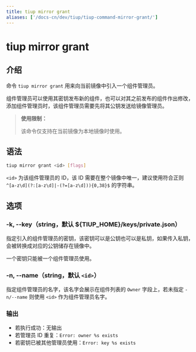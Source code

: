 ```yaml
---
title: tiup mirror grant
aliases: ['/docs-cn/dev/tiup/tiup-command-mirror-grant/']
---
```


# tiup mirror grant

## 介绍

命令 `tiup mirror grant` 用来向当前镜像中引入一个组件管理员。

组件管理员可以使用其密钥发布新的组件，也可以对其之前发布的组件作出修改，添加组件管理员时，该组件管理员需要先将其公钥发送给镜像管理员。

> **使用限制：**
>
> 该命令仅支持在当前镜像为本地镜像时使用。

## 语法

```sh
tiup mirror grant <id> [flags]
```

`<id>` 为该组件管理员的 ID，该 ID 需要在整个镜像中唯一，建议使用符合正则 `^[a-z\d](?:[a-z\d]|-(?=[a-z\d])){0,38}$` 的字符串。

## 选项

### -k, --key（string，默认 ${TIUP_HOME}/keys/private.json）

指定引入的组件管理员的密钥，该密钥可以是公钥也可以是私钥，如果传入私钥，会被转换成对应的公钥储存在镜像中。

一个密钥只能被一个组件管理员使用。

### -n, --name（string，默认 `<id>`）

指定组件管理员的名字，该名字会展示在组件列表的 `Owner` 字段上，若未指定 `-n/--name` 则使用 `<id>` 作为组件管理员名字。

### 输出

- 若执行成功：无输出
- 若管理员 ID 重复：`Error: owner %s exists`
- 若密钥已被其他管理员使用：`Error: key %s exists`
